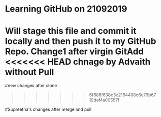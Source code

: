 # Learning GitHub on 21092019
Will stage this file and commit  it locally and then push it to my GitHub Repo.
Change1 after virgin GitAdd
<<<<<<< HEAD
chnage by Advaith without Pull
=======
#new changes after clone
>>>>>>> 6f686f638c3e2164408c6e79b6719def4a00557f

#Supreetha's changes after merge and pull
